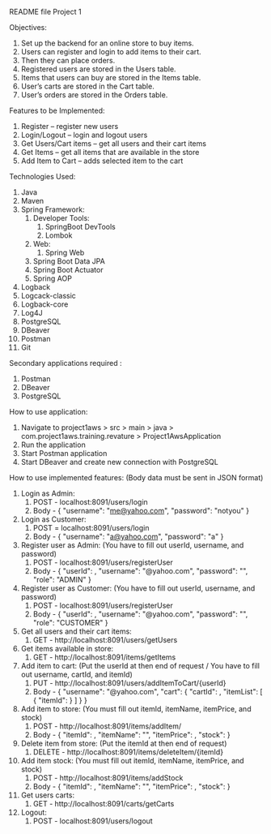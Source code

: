 README file
Project 1

Objectives:
1)	Set up the backend for an online store to buy items.
2)	Users can register and login to add items to their cart.
3)	Then they can place orders.
4)	Registered users are stored in the Users table.
5)	Items that users can buy are stored in the Items table.
6)	User’s carts are stored in the Cart table.
7)	User’s orders are stored in the Orders table.

Features to be Implemented:
1) Register – register new users
2) Login/Logout – login and logout users
3) Get Users/Cart items – get all users and their cart items
4) Get Items – get all items that are available in the store
5) Add Item to Cart – adds selected item to the cart

Technologies Used:
1) Java
2) Maven
3) Spring Framework:
   1) Developer Tools:
      1) SpringBoot DevTools
      2) Lombok
   2) Web:
      1) Spring Web
   3) Spring Boot Data JPA
   4) Spring Boot Actuator
   5) Spring AOP
4) Logback
5) Logcack-classic
6) Logback-core
7) Log4J
8) PostgreSQL
9) DBeaver
10) Postman
11) Git

Secondary applications required :
1) Postman
2) DBeaver
3) PostgreSQL

How to use application:
1) Navigate to project1aws > src > main > java > com.project1aws.training.revature > Project1AwsApplication
2) Run the application
3) Start Postman application
4) Start DBeaver and create new connection with PostgreSQL

How to use implemented features: (Body data must be sent in JSON format)
1) Login as Admin:
   1) POST - localhost:8091/users/login
   2) Body - {
      "username": "me@yahoo.com",
      "password": "notyou"
      }
2) Login as Customer:
   1) POST = localhost:8091/users/login
   2) Body - {
      "username": "a@yahoo.com",
      "password": "a"
      }
3) Register user as Admin: (You have to fill out userId, username, and password)
   1) POST - localhost:8091/users/registerUser
   2) Body - {
      "userId": ,
      "username": "@yahoo.com",
      "password": "",
      "role": "ADMIN"
      }
4) Register user as Customer: (You have to fill out userId, username, and password)
   1) POST - localhost:8091/users/registerUser
   2) Body - {
      "userId": ,
      "username": "@yahoo.com",
      "password": "",
      "role": "CUSTOMER"
      }
5) Get all users and their cart items:
   1) GET - http://localhost:8091/users/getUsers
6) Get items available in store:
   1) GET - http://localhost:8091/items/getItems
7) Add item to cart: (Put the userId at then end of request / You have to fill out username, cartId, and itemId)
   1) PUT - http://localhost:8091/users/addItemToCart/{userId}
   2) Body - {
      "username": "@yahoo.com",
      "cart":
      {
      "cartId": ,
      "itemList":
      [  
      {
      "itemId":
      }
      ]
      }
      }
8) Add item to store: (You must fill out itemId, itemName, itemPrice, and stock)
   1) POST - http://localhost:8091/items/addItem/
   2) Body - {
      "itemId": ,
      "itemName": "",
      "itemPrice": ,
      "stock":
      }
9) Delete item from store: (Put the itemId at then end of request)
   1) DELETE - http://localhost:8091/items/deleteItem/{itemId}
10) Add item stock: (You must fill out itemId, itemName, itemPrice, and stock)
    1) POST - http://localhost:8091/items/addStock
    2) Body - {
       "itemId": ,
       "itemName": "",
       "itemPrice": ,
       "stock": 
       }
11) Get users carts:
    1) GET - http://localhost:8091/carts/getCarts
12) Logout: 
    1) POST - localhost:8091/users/logout
